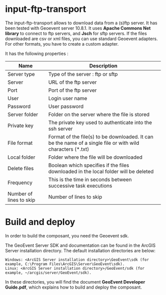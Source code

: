 # input-ftp-transport

The input-ftp-transport allows to download data from a (s)ftp server. It has been tested with Geoevent server 10.8.1.
It uses **Apache Commons Net library** to connect to ftp servers, and **Jsch** for sftp servers.
If the files downloaded are csv or xml files, you can use standard Geoevent adapters. For other formats, you have to create a custom adapter.

It has the following properties :

| Name | Description |
| ------ | ------ |
| Server type | Type of the server : ftp or sftp |
| Server | URL of the ftp server |
| Port | Port of the ftp server |
| User | Login user name |
| Password | User password |
| Server folder | Folder on the server where the file is stored |
| Private key | The private key used to authenticate into the ssh server |
| File format | Format of the file(s) to be downloaded. It can be the name of a single file or with wild characters (*.txt) |
| Local folder | Folder where the file will be downloaded |
| Delete files | Boolean which specifies if the files downloaded in the local folder will be deleted |
| Frequency | This is the time in seconds between successive task executions |
| Number of lines to skip | Number of lines to skip |

# Build and deploy

In order to build the composant, you need the Geoevent sdk.

The GeoEvent Server SDK and documentation can be found in the ArcGIS Server installation directory. The default installation directories are below:

    Windows: <ArcGIS Server installation directory>\GeoEvent\sdk (for example, C:\Program Files\ArcGIS\Server\GeoEvent\sdk).
    Linux: <ArcGIS Server installation directory>/GeoEvent/sdk (for example, ~/arcgis/server/GeoEvent/sdk).

In these directories, you will find the document **GeoEvent Developer Guide.pdf**, which explains how to build and deploy the composant.